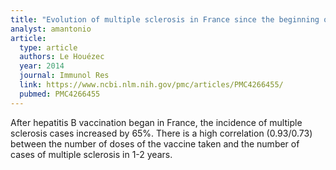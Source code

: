 ```yaml
---
title: "Evolution of multiple sclerosis in France since the beginning of hepatitis B vaccination"
analyst: amantonio
article:
  type: article
  authors: Le Houézec
  year: 2014
  journal: Immunol Res
  link: https://www.ncbi.nlm.nih.gov/pmc/articles/PMC4266455/
  pubmed: PMC4266455
---
```


After hepatitis B vaccination began in France, the incidence of multiple sclerosis cases increased by 65%. There is a high correlation (0.93/0.73) between the number of doses of the vaccine taken and the number of cases of multiple sclerosis in 1-2 years.
